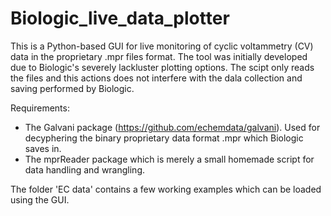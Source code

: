 # Biologic_live_data_plotter
This is a Python-based GUI for live monitoring of cyclic voltammetry (CV) data in the proprietary .mpr files format. The tool was initially developed due to Biologic's severely lackluster plotting options. The scipt only reads the files and this actions does not interfere with the dala collection and saving performed by Biologic.

Requirements:
- The Galvani package (https://github.com/echemdata/galvani). Used for decyphering the binary proprietary data format .mpr which Biologic saves in.
- The mprReader package which is merely a small homemade script for data handling and wrangling.

The folder 'EC data' contains a few working examples which can be loaded using the GUI.